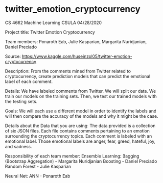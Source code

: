 # twitter_emotion_cryptocurrency

CS 4662 Machine Learning CSULA
04/28/2020

Project title: Twitter Emotion Cryptocurrency

Team members: Ponaroth Eab, Julie Kasparian, Margarita Nuridjanian, Daniel Preciado

Source: https://www.kaggle.com/huseinzol05/twitter-emotion-cryptocurrency

Description: From the comments mined from Twitter related to cryptocurrency, create prediction models that can predict the emotional label of each comment. 

Details: We have labeled comments from Twitter. We will split our data. We train our models on the training sets. Then, we test our trained models with the testing sets.

Goals: We will each use a different model in order to identify the labels and will then compare the accuracy of the models and why it might be the case.

Details about the Data that you are using:
The data provided is a collection of six JSON files. Each file contains comments pertaining to an emotion surrounding the cryptocurrency topics. Each comment is labeled with an emotional label. Those emotional labels are anger, fear, greed, hateful, joy, and sadness. 

Responsibility of each team member:
Ensemble Learning:
Bagging (Bootstrap Aggregation) - Margarita Nuridjanian
Boosting - Daniel Preciado 
Random Forest - Julie Kasparian

Neural Net:
ANN - Ponaroth Eab

